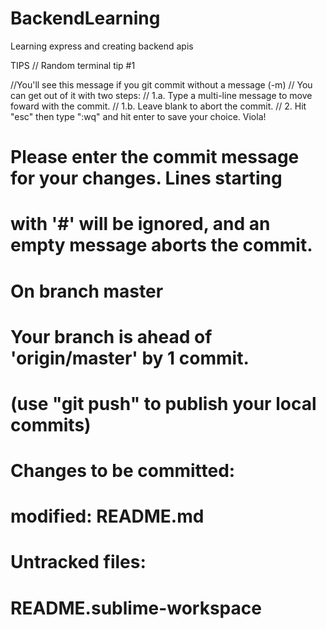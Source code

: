 # BackendLearning
Learning express and creating backend apis


TIPS
// Random terminal tip #1

//You'll see this message if you git commit without a message (-m)
// You can get out of it with two steps:
// 1.a. Type a multi-line message to move foward with the commit.
// 1.b. Leave blank to abort the commit.
// 2. Hit "esc" then type ":wq" and hit enter to save your choice. Viola!

# Please enter the commit message for your changes. Lines starting
# with '#' will be ignored, and an empty message aborts the commit.
# On branch master
# Your branch is ahead of 'origin/master' by 1 commit.
#   (use "git push" to publish your local commits)
#
# Changes to be committed:
#       modified:   README.md
#
# Untracked files:
#       README.sublime-workspace
